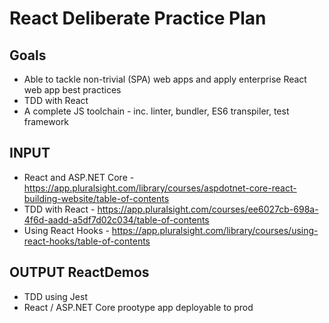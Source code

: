 # React Deliberate Practice Plan

## Goals
- Able to tackle non-trivial (SPA) web apps and apply enterprise React web app best practices
- TDD with React
- A complete JS toolchain - inc. linter, bundler, ES6 transpiler, test framework

## INPUT
- React and ASP.NET Core - https://app.pluralsight.com/library/courses/aspdotnet-core-react-building-website/table-of-contents
- TDD with React - https://app.pluralsight.com/courses/ee6027cb-698a-4f6d-aadd-a5df7d02c034/table-of-contents
- Using React Hooks - https://app.pluralsight.com/library/courses/using-react-hooks/table-of-contents

## OUTPUT ReactDemos
- TDD using Jest
- React / ASP.NET Core prootype app deployable to prod

